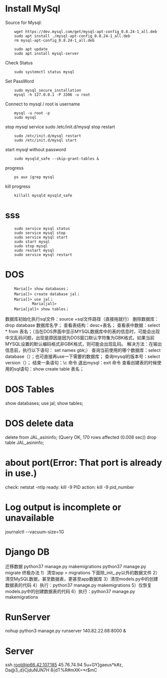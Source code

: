 # Install MySql
Source for Mysql:

        wget https://dev.mysql.com/get/mysql-apt-config_0.8.24-1_all.deb
        sudo apt install ./mysql-apt-config_0.8.24-1_all.deb
        rm mysql-apt-config_0.8.24-1_all.deb
        
        sudo apt update
        sudo apt install mysql-server
Check Status

        sudo systemctl status mysql
Set PassWord

        sudo mysql_secure_installation
        mysql -h 127.0.0.1 -P 3306 -u root
Connect to mysql / root is username

        mysql -u root -p
        sudo mysql
stop mysql service
        sudo /etc/init.d/mysql stop 
restart

        sudo /etc/init.d/mysql restart
        sudo /etc/init.d/mysql start
start mysql without password

        sudo mysqld_safe --skip-grant-tables & 
progress

        ps aux |grep mysql
kill progress

        killall mysqld mysqld_safe

# sss

        sudo service mysql status
        sudo service mysql stop
        sudo service mysql start
        sudo start mysql
        sudo stop mysql
        sudo restart mysql
        sudo service mysql restart
# DOS

        Maria[]> show databases；
        Maria[]> create database jal；
        Maria[]> use jal；
                Maria[jal]> 
        Maria[jal]> show tables；
数据库初始化执行sql文件：source +sql文件路径（直接拖就行）
删除数据库：drop database 数据库名字；
查看表结构：desc+表名；
查看表中数据：select * from 表名；（当在DOS界面中显示MYSQL数据库中的表的信息时，可能会出现中文乱码问题，出现是原因是因为DOS窗口默认字符集为GBK格式，如果当前MYSQL设置的默认编码格式非GBK格式，则可能会出现乱码。
解决方法：在输出信息前，执行以下语句：
set names gbk;）
查询当前使用的哪个数据库：select database（）；也可直接再use一下需要的数据库；
查询mysql的版本号：select version（）；
结束一条语句：\c 命令
退出mysql：exit 命令
查看创建表的时候使用的sql语句：show create table 表名；

# DOS Tables
show databases;
use jal;
show tables;
# DOS delete data
delete from JAL_asininfo; (Query OK, 170 rows affected (0.008 sec))
drop table JAL_asininfo;

# about port(Error: That port is already in use.)
check: netstat -ntlp
ready: kill -9 PID
action: kill -9 pid_number

# Log output is incomplete or unavailable
journalctl --vacuum-size=1G

# Django DB
迁移数据
        python37 manage.py makemigrations
        python37 manage.py migrate
终极办法
        1）清空app > migrations 下面除_init_.py以外的数据文件
        2）清空MySQL数据，甚至数据表，更甚至app数据库
        3）清空models.py中的创建数据表的代码
        4）执行：python37 manage.py makemigrations
        5）仅恢复models.py中的创建数据表的代码
        6）执行：python37 manage.py makemigrations

# RunServer
nohup python3 manage.py runserver 140.82.22.68:8000 &

# Server
ssh root@ip66.42.107.185 45.76.74.94
5u+GY]gaeus*k#z,
Da@3_d}CjduNUN7H
8{dT%R#mXK=*r$mC
